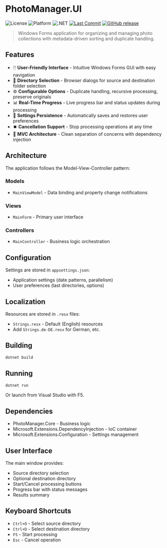 # PhotoManager.UI

![License](https://img.shields.io/github/license/Hawkynt/PhotoManager)
![Platform](https://img.shields.io/badge/platform-Windows-blue)
![.NET](https://img.shields.io/badge/%2ENET-8%2E0-purple)
[![Last Commit](https://img.shields.io/github/last-commit/Hawkynt/PhotoManager?branch=main&path=PhotoManager%2EUI)](https://github.com/Hawkynt/PhotoManager/commits/main/PhotoManager.UI)
[![GitHub release](https://img.shields.io/github/v/release/Hawkynt/PhotoManager)](https://github.com/Hawkynt/PhotoManager/releases/latest)

> Windows Forms application for organizing and managing photo collections with metadata-driven sorting and duplicate handling.

## Features

- 🖱️ **User-Friendly Interface** - Intuitive Windows Forms GUI with easy navigation
- 📁 **Directory Selection** - Browser dialogs for source and destination folder selection  
- ⚙️ **Configurable Options** - Duplicate handling, recursive processing, preserve originals
- 📊 **Real-Time Progress** - Live progress bar and status updates during processing
- 💾 **Settings Persistence** - Automatically saves and restores user preferences
- ⏹️ **Cancellation Support** - Stop processing operations at any time
- 🎯 **MVC Architecture** - Clean separation of concerns with dependency injection

## Architecture

The application follows the Model-View-Controller pattern:

### Models
- `MainViewModel` - Data binding and property change notifications

### Views  
- `MainForm` - Primary user interface

### Controllers
- `MainController` - Business logic orchestration

## Configuration

Settings are stored in `appsettings.json`:
- Application settings (date patterns, parallelism)
- User preferences (last directories, options)

## Localization

Resources are stored in `.resx` files:
- `Strings.resx` - Default (English) resources
- Add `Strings.de-DE.resx` for German, etc.

## Building

```bash
dotnet build
```

## Running

```bash
dotnet run
```

Or launch from Visual Studio with F5.

## Dependencies

- PhotoManager.Core - Business logic
- Microsoft.Extensions.DependencyInjection - IoC container
- Microsoft.Extensions.Configuration - Settings management

## User Interface

The main window provides:
- Source directory selection
- Optional destination directory
- Start/Cancel processing buttons
- Progress bar with status messages
- Results summary

## Keyboard Shortcuts

- `Ctrl+O` - Select source directory
- `Ctrl+D` - Select destination directory
- `F5` - Start processing
- `Esc` - Cancel operation